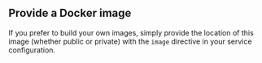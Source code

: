 <!-- usedin: [ _legacy_docker/deployment] - post: -->


## Provide a Docker image

If you prefer to build your own images, simply provide the location of this image (whether public or private) with the `image` directive in your service configuration.


